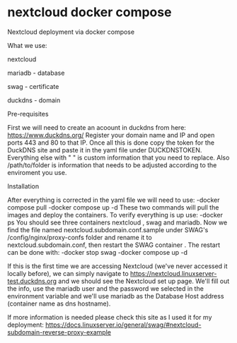 # nextcloud docker compose
Nextcloud deployment via docker compose 

What we use:

nextcloud

mariadb - database

swag - certificate

duckdns - domain

Pre-requisites 

First we will need to create an acoount in duckdns from here:
https://www.duckdns.org/
Register your domain name and IP and open ports 443 and 80 to that IP.
Once all this is done copy the token for the DuckDNS site and paste it in the yaml file under DUCKDNSTOKEN.
Everything else with " " is custom information that you need to replace.
Also /path/to/folder is information that needs to be adjusted according to the enviroment you use.

Installation

After everything is corrected in the yaml file we will need to use:
-docker compose pull
-docker compose up -d
These two commands will pull the images and deploy the containers.
To verify everything is up use:
-docker ps
You should see three containers nextcloud , swag and mariadb.
Now we find the file named nextcloud.subdomain.conf.sample under SWAG's /config/nginx/proxy-confs folder and rename it to nextcloud.subdomain.conf, then restart the SWAG container .
The restart can be done with:
-docker stop swag
-docker compose up -d 


If this is the first time we are accessing Nextcloud (we've never accessed it locally before), we can simply navigate to https://nextcloud.linuxserver-test.duckdns.org and we should see the Nextcloud set up page.
We'll fill out the info, use the mariadb user and the password we selected in the environment variable and we'll use mariadb as the Database Host address (container name as dns hostname).

If more information is needed please check this site as I used it for my deployment:
https://docs.linuxserver.io/general/swag/#nextcloud-subdomain-reverse-proxy-example
